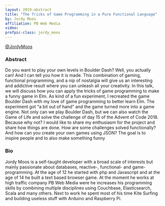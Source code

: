 ```yaml
---
layout: 2019-abstract
title: "The Tricks of Game Programming in a Pure Functional Language"
by: Jordy Moos
affiliation: PB Web Media
video: 
profpic-class: jordy_moos
---
```


[@JordyMoos](https://twitter.com/JordyMoos)
<br/>

### Abstract

Do you want to play your own levels in Boulder Dash? Well, you actually can! And I can tell you how it is made. This combination of gaming, functional programming, and a nip of nostalgia will give us an interesting and addictive result where you can unleash all your creativity. In this talk, we will discuss how you can apply the tricks of game programming to make a funny game in Elm. As kind of a fun experiment, I recreated the game Boulder Dash with my love of game programming to better learn Elm. The experiment got “a bit out of hand” and the game turned more into a game engine. Not only can we play Boulder Dash, but we can also watch the Game of Life and solve the challenge of day 15 of the Advent of Code 2018. Because why not? I would like to share my enthusiasm for the project and share how things are done. How are some challenges solved functionally? And how can you create your own games using JSON? The goal is to inspire people and to also make something funny

### Bio

Jordy Moos is a self-taught developer with a broad scale of interests but mainly passionate about databases, reactive-, functional- and game- programming. At the age of 12 he started with php and Javascript and at the age of 14 he built a text based browser game. At the moment he works at high traffic company PB Web Media were he increases his programming skills by combining multiple disciplines using Couchbase, Elasticsearch, Scala and many others. Next to work he spent most of his time Kite Surfing and building useless stuff with Arduino and Raspberry Pi.

